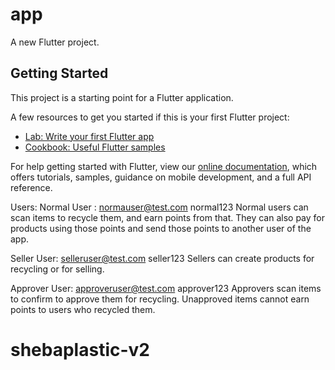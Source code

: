 # app

A new Flutter project.

## Getting Started

This project is a starting point for a Flutter application.

A few resources to get you started if this is your first Flutter project:

- [Lab: Write your first Flutter app](https://flutter.dev/docs/get-started/codelab)
- [Cookbook: Useful Flutter samples](https://flutter.dev/docs/cookbook)

For help getting started with Flutter, view our
[online documentation](https://flutter.dev/docs), which offers tutorials,
samples, guidance on mobile development, and a full API reference.


Users:
Normal User : 
normauser@test.com
normal123
Normal users can scan items to recycle them, and earn points from that. 
They can also pay for products using those points and send those points to another user of the app.

Seller User:
selleruser@test.com
seller123
Sellers can create products for recycling or for selling. 

Approver User:
approveruser@test.com
approver123
Approvers scan items to confirm to approve them for recycling. Unapproved items cannot earn points to users who recycled them.
# shebaplastic-v2
